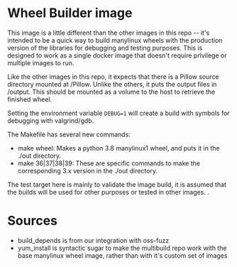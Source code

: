 # Wheel Builder image

This image is a little different than the other images in this repo --
it's intended to be a quick way to build manylinux wheels with the
production version of the libraries for debugging and testing
purposes. This is designed to work as a single docker image that
doesn't require privilege or multiple images to run.

Like the other images in this repo, it expects that there is a Pillow
source directory mounted at /Pillow. Unlike the others, it puts the
output files in /output. This should be mounted as a volume to the host
to retrieve the finished wheel.

Setting the environment variable `DEBUG=1` will create a build with
symbols for debugging with valgrind/gdb.

The Makefile has several new commands:

* make wheel: Makes a python 3.8 manylinux1 wheel, and puts it in the
./out directory.
* make 36|37|38|39: These are specific commands to make
the corresponding 3.x version in the ./out directory.

The test target here is mainly to validate the image build, it is
assumed that the builds will be used for other purposes or tested in
other images. .


# Sources

* build_depends is from our integration with oss-fuzz
* yum_install is syntactic sugar to make the multibuild repo work with
  the base manylinux wheel image, rather than with it's custom set of
  images

